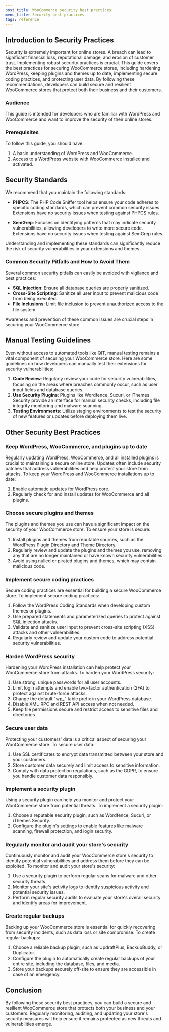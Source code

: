 ```yaml
---
post_title: WooCommerce security best practices
menu_title: Security best practices
tags: reference
---
```


## Introduction to Security Practices

Security is extremely important for online stores. A breach can lead to significant financial loss, reputational damage, and erosion of customer trust. Implementing robust security practices is crucial. This guide covers the best practices for securing WooCommerce stores, including hardening WordPress, keeping plugins and themes up to date, implementing secure coding practices, and protecting user data. By following these recommendations, developers can build secure and resilient WooCommerce stores that protect both their business and their customers.

### Audience

This guide is intended for developers who are familiar with WordPress and WooCommerce and want to improve the security of their online stores.

### Prerequisites

To follow this guide, you should have:

1. A basic understanding of WordPress and WooCommerce.
2. Access to a WordPress website with WooCommerce installed and activated.

## Security Standards

We recommend that you maintain the following standards: 

- **PHPCS**: The PHP Code Sniffer tool helps ensure your code adheres to specific coding standards, which can prevent common security issues. Extensions have no security issues when testing against PHPCS rules.

- **SemGrep**: Focuses on identifying patterns that may indicate security vulnerabilities, allowing developers to write more secure code. Extensions have no security issues when testing against SemGrep rules.

Understanding and implementing these standards can significantly reduce the risk of security vulnerabilities in your extensions and themes.

### Common Security Pitfalls and How to Avoid Them

Several common security pitfalls can easily be avoided with vigilance and best practices:

- **SQL Injection**: Ensure all database queries are properly sanitized.
- **Cross-Site Scripting**: Sanitize all user input to prevent malicious code from being executed.
- **File Inclusions**: Limit file inclusion to prevent unauthorized access to the file system.

Awareness and prevention of these common issues are crucial steps in securing your WooCommerce store.

## Manual Testing Guidelines

Even without access to automated tools like QIT, manual testing remains a vital component of securing your WooCommerce store. Here are some guidelines on how developers can manually test their extensions for security vulnerabilities:

1. **Code Review**: Regularly review your code for security vulnerabilities, focusing on the areas where breaches commonly occur, such as user input fields and database queries.
2. **Use Security Plugins**: Plugins like Wordfence, Sucuri, or iThemes Security provide an interface for manual security checks, including file integrity monitoring and malware scanning.
3. **Testing Environments**: Utilize staging environments to test the security of new features or updates before deploying them live.

## Other Security Best Practices

### Keep WordPress, WooCommerce, and plugins up to date

Regularly updating WordPress, WooCommerce, and all installed plugins is crucial to maintaining a secure online store. Updates often include security patches that address vulnerabilities and help protect your store from attacks. To keep your WordPress and WooCommerce installations up to date:

1. Enable automatic updates for WordPress core.
2. Regularly check for and install updates for WooCommerce and all plugins.

### Choose secure plugins and themes

The plugins and themes you use can have a significant impact on the security of your WooCommerce store. To ensure your store is secure:

1. Install plugins and themes from reputable sources, such as the WordPress Plugin Directory and Theme Directory.
2. Regularly review and update the plugins and themes you use, removing any that are no longer maintained or have known security vulnerabilities.
3. Avoid using nulled or pirated plugins and themes, which may contain malicious code.

### Implement secure coding practices

Secure coding practices are essential for building a secure WooCommerce store. To implement secure coding practices:

1. Follow the WordPress Coding Standards when developing custom themes or plugins.
2. Use prepared statements and parameterized queries to protect against SQL injection attacks.
3. Validate and sanitize user input to prevent cross-site scripting (XSS) attacks and other vulnerabilities.
4. Regularly review and update your custom code to address potential security vulnerabilities.

### Harden WordPress security

Hardening your WordPress installation can help protect your WooCommerce store from attacks. To harden your WordPress security:

1. Use strong, unique passwords for all user accounts.
2. Limit login attempts and enable two-factor authentication (2FA) to protect against brute-force attacks.
3. Change the default "wp\_" table prefix in your WordPress database.
4. Disable XML-RPC and REST API access when not needed.
5. Keep file permissions secure and restrict access to sensitive files and directories.

### Secure user data

Protecting your customers' data is a critical aspect of securing your WooCommerce store. To secure user data:

1. Use SSL certificates to encrypt data transmitted between your store and your customers.
2. Store customer data securely and limit access to sensitive information.
3. Comply with data protection regulations, such as the GDPR, to ensure you handle customer data responsibly.

### Implement a security plugin

Using a security plugin can help you monitor and protect your WooCommerce store from potential threats. To implement a security plugin:

1. Choose a reputable security plugin, such as Wordfence, Sucuri, or iThemes Security.
2. Configure the plugin's settings to enable features like malware scanning, firewall protection, and login security.

### Regularly monitor and audit your store's security

Continuously monitor and audit your WooCommerce store's security to identify potential vulnerabilities and address them before they can be exploited. To monitor and audit your store's security:

1. Use a security plugin to perform regular scans for malware and other security threats.
2. Monitor your site's activity logs to identify suspicious activity and potential security issues.
3. Perform regular security audits to evaluate your store's overall security and identify areas for improvement.

### Create regular backups

Backing up your WooCommerce store is essential for quickly recovering from security incidents, such as data loss or site compromise. To create regular backups:

1. Choose a reliable backup plugin, such as UpdraftPlus, BackupBuddy, or Duplicator.
2. Configure the plugin to automatically create regular backups of your entire site, including the database, files, and media.
3. Store your backups securely off-site to ensure they are accessible in case of an emergency.

## Conclusion

By following these security best practices, you can build a secure and resilient WooCommerce store that protects both your business and your customers. Regularly monitoring, auditing, and updating your store's security measures will help ensure it remains protected as new threats and vulnerabilities emerge.
